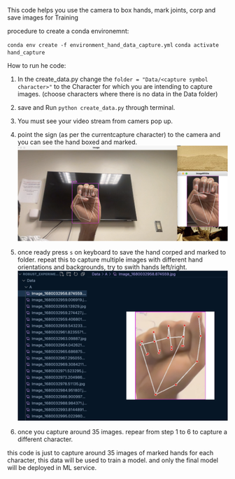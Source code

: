This code helps you use the camera to box hands, mark joints, corp and save images for Training

procedure to create a conda environemnt:

`conda env create -f environment_hand_data_capture.yml`
`conda activate hand_capture`

How to run he code:

1.  In the create_data.py change the `folder = "Data/<capture symbol character>"` to the Character for which you are intending to capture images. (choose characters where there is no data in the Data folder)

2.  save and Run `python create_data.py` through terminal.

3.  You must see your video stream from camers pop up.

4.  point the sign (as per the currentcapture character) to the camera and you can see the hand boxed and marked.
    ![alt text](./doc_images/hand_boxed.png)

5.  once ready press `s` on keyboard to save the hand corped and marked to folder. repeat this to capture multiple images with different hand orientations and backgrounds, try to swith hands left/right.
    ![alt text](./doc_images/corped_capture.png)

6.  once you capture around 35 images. repear from step 1 to 6 to capture a different character.

this code is just to capture around 35 images of marked hands for each character, this data will be used to train a model. and only the final model will be deployed in ML service.

